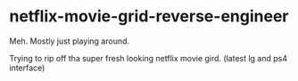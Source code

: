 # netflix-movie-grid-reverse-engineer

Meh. Mostly just playing around.

Trying to rip off tha super fresh looking netflix movie gird. (latest lg and ps4 interface)
